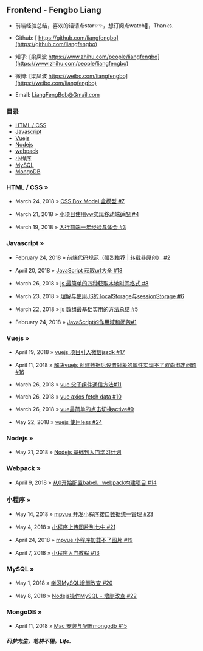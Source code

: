 ## Frontend - Fengbo Liang

- 前端经验总结，喜欢的话请点star✨✨，想订阅点watch🎉，Thanks.

- Github: [ https://github.com/liangfengbo](https://github.com/liangfengbo)

- 知乎: [梁凤波 https://www.zhihu.com/people/liangfengbo](https://www.zhihu.com/people/liangfengbo)

- 微博: [梁凤波 https://weibo.com/liangfengbo](https://weibo.com/liangfengbo)

- Email: LiangFengBob@Gmail.com


### 目录
 - [HTML / CSS](https://github.com/liangfengbo/frontend-develop#html--css-)
 - [Javascript](https://github.com/liangfengbo/frontend-develop#javascript-)
 - [Vuejs](https://github.com/liangfengbo/frontend-develop#vuejs-)
 - [Nodejs](https://github.com/liangfengbo/frontend-develop#nodejs-)
 - [webpack](https://github.com/liangfengbo/frontend-develop#webpack-)
 - [小程序](https://github.com/liangfengbo/frontend-develop#%E5%B0%8F%E7%A8%8B%E5%BA%8F-)
 - [MySQL](https://github.com/liangfengbo/frontend-develop#mysql-)
 - [MongoDB](https://github.com/liangfengbo/frontend-develop#mongodb-)


### HTML / CSS »

- March 24, 2018 » [CSS Box Model 盒模型 #7](https://github.com/liangfengbo/frontend-develop/issues/7)

- March 21, 2018 » [小项目使用vw实现移动端适配 #4](https://github.com/liangfengbo/frontend-develop/issues/4)

- March 19, 2018 » [入行前端一年经验与体会 #3](https://github.com/liangfengbo/frontend-develop/issues/3)


### Javascript »

- February 24, 2018 » [前端代码规范（强烈推荐 | 转载非原创） #2](https://github.com/liangfengbo/frontend-develop/issues/2)

- April 20, 2018 » [JavaScript 获取url大全 #18](https://github.com/liangfengbo/frontend-develop/issues/18)
 
- March 26, 2018 » [js 最简单的四种获取本地时间格式 #8](https://github.com/liangfengbo/frontend-develop/issues/8)

- March 23, 2018 » [理解与使用JS的 localStorage与sessionStorage  #6](https://github.com/liangfengbo/frontend-develop/issues/6)

- March 22, 2018 » [js 数组最基础实用的方法总结 #5](https://github.com/liangfengbo/frontend-develop/issues/5)

- February 24, 2018 » [JavaScript的作用域和闭包#1](https://github.com/liangfengbo/frontend-develop/issues/1)



### Vuejs »

- April 19, 2018 » [vuejs 项目引入微信jssdk  #17](https://github.com/liangfengbo/frontend-develop/issues/17)

- April 11, 2018 » [解决vuejs 创建数据后设置对象的属性实现不了双向绑定问题 #16](https://github.com/liangfengbo/frontend-develop/issues/16)
 

- March 26, 2018 » [vue 父子组件通信方法#11](https://github.com/liangfengbo/frontend-develop/issues/11)

- March 26, 2018 » [vue axios fetch data #10](https://github.com/liangfengbo/frontend-develop/issues/10)

- March 26, 2018 » [vue最简单的点击切换active#9](https://github.com/liangfengbo/frontend-develop/issues/9)

- May 22, 2018 » [vuejs 使用less #24](https://github.com/liangfengbo/frontend-develop/issues/24)



### Nodejs »

- May 21, 2018 » [Nodejs 基础到入门学习计划](https://github.com/liangfengbo/learning-nodejs)


###  Webpack »

 - April 9, 2018 » [从0开始配置babel、webpack构建项目  #14](https://github.com/liangfengbo/frontend-develop/issues/14)
 


###  小程序 »

- May 14, 2018 » [mpvue 开发小程序接口数据统一管理 #23](https://github.com/liangfengbo/frontend-develop/issues/23)


 - May 4, 2018 » [小程序上传图片到七牛 #21](https://github.com/liangfengbo/frontend-develop/issues/21)
 
 
 - April 24, 2018 » [mpvue 小程序加载不了图片 #19](https://github.com/liangfengbo/frontend-develop/issues/19)
 

 - April 7, 2018 » [小程序入门教程 #13](https://github.com/liangfengbo/frontend-develop/issues/13)


###  MySQL »
 
 - May 1, 2018 » [学习MySQL增删改查 #20](https://github.com/liangfengbo/frontend-develop/issues/20)
  
 - May 8, 2018 » [Nodejs操作MySQL - 增删改查 #22](https://github.com/liangfengbo/frontend-develop/issues/22)

###  MongoDB »
 
 - April 11, 2018 » [Mac 安装与配置mongodb #15](https://github.com/liangfengbo/frontend-develop/issues/15)



    

##### 码梦为生，笔耕不辍。Life.

